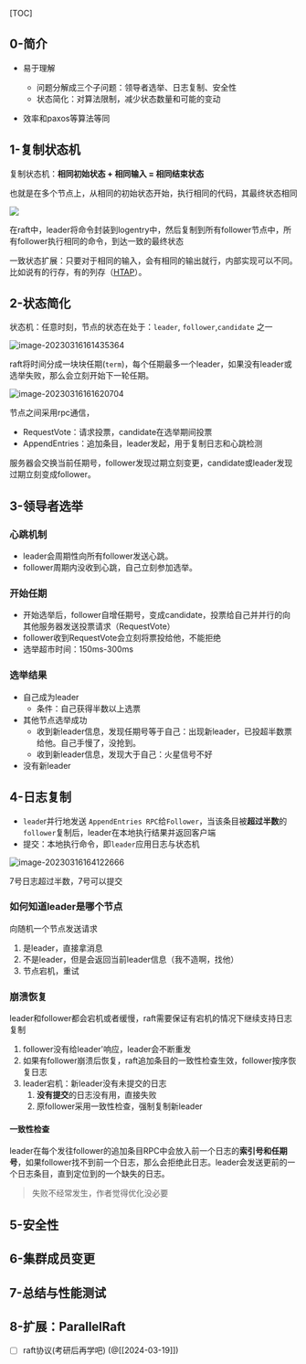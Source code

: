 [TOC]

## 0-简介

- 易于理解
  - 问题分解成三个子问题：领导者选举、日志复制、安全性
  - 状态简化：对算法限制，减少状态数量和可能的变动

- 效率和paxos等算法等同



## 1-复制状态机

复制状态机：**相同初始状态 + 相同输入 = 相同结束状态**

也就是在多个节点上，从相同的初始状态开始，执行相同的代码，其最终状态相同

![](https://pic-1257412153.cos.ap-nanjing.myqcloud.com/images/images/2023/03/16/20230316155303-5e6f38.png)

在raft中，leader将命令封装到logentry中，然后复制到所有follower节点中，所有follower执行相同的命令，到达一致的最终状态

一致状态扩展：只要对于相同的输入，会有相同的输出就行，内部实现可以不同。比如说有的行存，有的列存（[HTAP](../wiki/HTAP.md)）。

## 2-状态简化

状态机：任意时刻，节点的状态在处于：`leader`, `follower`,`candidate` 之一





![image-20230316161435364](https://pic-1257412153.cos.ap-nanjing.myqcloud.com/images/images/2023/03/16/image-20230316161435364-d2013e.png)



raft将时间分成一块块任期(`term`)，每个任期最多一个leader，如果没有leader或选举失败，那么会立刻开始下一轮任期。

![image-20230316161620704](https://pic-1257412153.cos.ap-nanjing.myqcloud.com/images/images/2023/03/16/image-20230316161620704-5b4dc2.png)



节点之间采用rpc通信，

- RequestVote：请求投票，candidate在选举期间投票
- AppendEntries：追加条目，leader发起，用于复制日志和心跳检测



服务器会交换当前任期号，follower发现过期立刻变更，candidate或leader发现过期立刻变成follower。





## 3-领导者选举

### 心跳机制

- leader会周期性向所有follower发送心跳。
- follower周期内没收到心跳，自己立刻参加选举。

### 开始任期

- 开始选举后，follower自增任期号，变成candidate，投票给自己并并行的向其他服务器发送投票请求（RequestVote）
- follower收到RequestVote会立刻将票投给他，不能拒绝
- 选举超市时间：150ms-300ms

### 选举结果

- 自己成为leader
  - 条件：自己获得半数以上选票
- 其他节点选举成功
  - 收到新leader信息，发现任期号等于自己：出现新leader，已投超半数票给他。自己手慢了，没抢到。
  - 收到新leader信息，发现大于自己：火星信号不好
- 没有新leader

## 4-日志复制

- `leade`r并行地发送 `AppendEntries RPC`给`Follower`，当该条目被**超过半数**的`follower`复制后，leader在本地执行结果并返回客户端
- 提交：本地执行命令，即`leader`应用日志与状态机



![image-20230316164122666](https://pic-1257412153.cos.ap-nanjing.myqcloud.com/images/images/2023/03/16/image-20230316164122666-b69cb8.png)

7号日志超过半数，7号可以提交

### 如何知道leader是哪个节点

向随机一个节点发送请求

1. 是leader，直接拿消息
2. 不是leader，但是会返回当前leader信息（我不造啊，找他）
3. 节点宕机，重试

### 崩溃恢复

leader和follower都会宕机或者缓慢，raft需要保证有宕机的情况下继续支持日志复制

1. follower没有给leader'响应，leader会不断重发
2. 如果有follower崩溃后恢复，raft追加条目的一致性检查生效，follower按序恢复日志
3. leader宕机：新leader没有未提交的日志
   1. **没有提交**的日志没有用，直接失败
   2. 原follower采用一致性检查，强制复制新leader

#### 一致性检查

leader在每个发往follower的追加条目RPC中会放入前一个日志的**索引号和任期号**，如果follower找不到前一个日志，那么会拒绝此日志。leader会发送更前的一个日志条目，直到定位到的一个缺失的日志。

> 失败不经常发生，作者觉得优化没必要



## 5-安全性





## 6-集群成员变更





## 7-总结与性能测试





## 8-扩展：ParallelRaft



- [ ] raft协议(考研后再学吧) (@[[2024-03-19]])